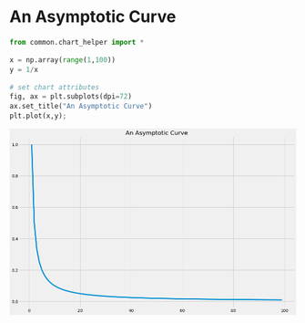# An Asymptotic Curve


```python
from common.chart_helper import *
```


```python
x = np.array(range(1,100))
y = 1/x
```


```python
# set chart attributes
fig, ax = plt.subplots(dpi=72)
ax.set_title("An Asymptotic Curve")
plt.plot(x,y);
```


![png](An_Asymptotic_Curve_files/An_Asymptotic_Curve_3_0.png)



```python

```
